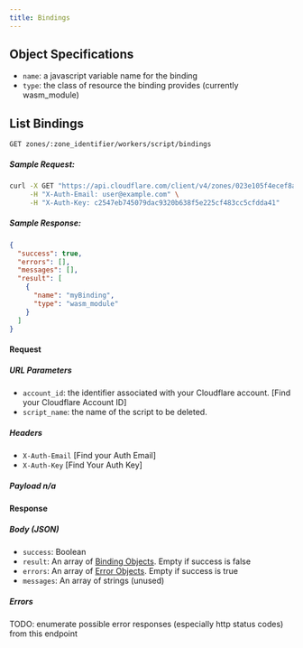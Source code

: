 ```yaml
---
title: Bindings
---
```


## Object Specifications

- `name`: a javascript variable name for the binding
- `type`: the class of resource the binding provides (currently wasm_module)

## List Bindings

`GET zones/:zone_identifier/workers/script/bindings`

##### Sample Request:

```sh
curl -X GET "https://api.cloudflare.com/client/v4/zones/023e105f4ecef8ad9ca31a8372d0c353/workers/script/bindings" \
     -H "X-Auth-Email: user@example.com" \
     -H "X-Auth-Key: c2547eb745079dac9320b638f5e225cf483cc5cfdda41"
```

##### Sample Response:

```json
{
  "success": true,
  "errors": [],
  "messages": [],
  "result": [
    {
      "name": "myBinding",
      "type": "wasm_module"
    }
  ]
}
```

#### Request

##### URL Parameters

- `account_id`: the identifier associated with your Cloudflare account. [Find your Cloudflare Account ID]
- `script_name`: the name of the script to be deleted.

##### Headers

- `X-Auth-Email` [Find your Auth Email]
- `X-Auth-Key` [Find Your Auth Key]

##### Payload n/a

#### Response

##### Body (JSON)

- `success`: Boolean
- `result`: An array of [Binding Objects](TODO). Empty if success is false
- `errors`: An array of [Error Objects](TODO). Empty if success is true
- `messages`: An array of strings (unused)

##### Errors

TODO: enumerate possible error responses (especially http status codes) from this endpoint
